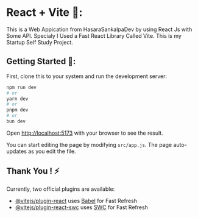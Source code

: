 # React + Vite 🤡:

This is a Web Appication from HasaraSankalpaDev by using React Js with Some API. Specialy I Used a Fast React Library Called Vite. This is my Startup Self Study Project.

## Getting Started 🦊:

First, clone this to your system and run the development server:

```bash
npm run dev
# or
yarn dev
# or
pnpm dev
# or
bun dev
```

Open [http://localhost:5173](http://localhost:5173) with your browser to see the result.

You can start editing the page by modifying `src/app.js`. The page auto-updates as you edit the file. 

## Thank You ! :zap:


Currently, two official plugins are available:

- [@vitejs/plugin-react](https://github.com/vitejs/vite-plugin-react/blob/main/packages/plugin-react/README.md) uses [Babel](https://babeljs.io/) for Fast Refresh
- [@vitejs/plugin-react-swc](https://github.com/vitejs/vite-plugin-react-swc) uses [SWC](https://swc.rs/) for Fast Refresh
